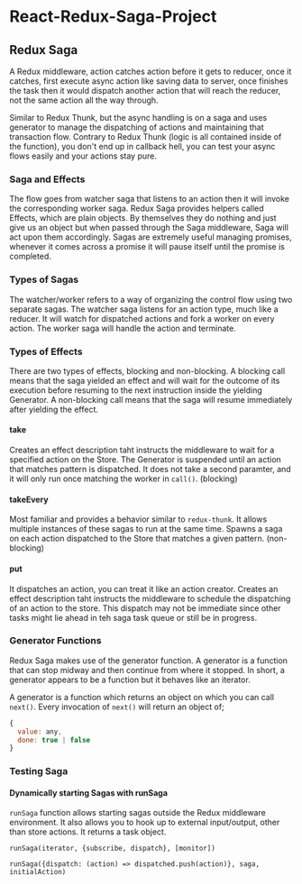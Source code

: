 # React-Redux-Saga-Project

## Redux Saga

A Redux middleware, action catches action before it gets to reducer, once it catches, first execute async action like saving data to server, once finishes the task then it would dispatch another action that will reach the reducer, not the same action all the way through.

Similar to Redux Thunk, but the async handling is on a saga and uses generator to manage the dispatching of actions and maintaining that transaction flow. Contrary to Redux Thunk (logic is all contained inside of the function), you don't end up in callback hell, you can test your async flows easily and your actions stay pure.

### Saga and Effects

The flow goes from watcher saga that listens to an action then it will invoke the corresponding worker saga. Redux Saga provides helpers called Effects, which are plain objects. By themselves they do nothing and just give us an object but when passed through the Saga middleware, Saga will act upon them accordingly. Sagas are extremely useful managing promises, whenever it comes across a promise it will pause itself until the promise is completed.

### Types of Sagas

The watcher/worker refers to a way of organizing the control flow using two separate sagas. The watcher saga listens for an action type, much like a reducer. It will watch for dispatched actions and fork a worker on every action. The worker saga will handle the action and terminate.

### Types of Effects

There are two types of effects, blocking and non-blocking. A blocking call means that the saga yielded an effect and will wait for the outcome of its execution before resuming to the next instruction inside the yielding Generator. A non-blocking call means that the saga will resume immediately after yielding the effect.

#### take

Creates an effect description taht instructs the middleware to wait for a specified action on the Store. The Generator is suspended until an action that matches pattern is dispatched. It does not take a second paramter, and it will only run once matching the worker in `call()`. (blocking)

#### takeEvery

Most familiar and provides a behavior similar to `redux-thunk`. It allows multiple instances of these sagas to run at the same time. Spawns a saga on each action dispatched to the Store that matches a given pattern. (non-blocking)

#### put

It dispatches an action, you can treat it like an action creator. Creates an effect description taht instructs the middleware to schedule the dispatching of an action to the store. This dispatch may not be immediate since other tasks might lie ahead in teh saga task queue or still be in progress.

### Generator Functions

Redux Saga makes use of the generator function. A generator is a function that can stop midway and then continue from where it stopped. In short, a generator appears to be a function but it behaves like an iterator.

A generator is a function which returns an object on which you can call `next()`. Every invocation of `next()` will return an object of;

```javascript
{
  value: any,
  done: true | false
}
```

### Testing Saga

#### Dynamically starting Sagas with runSaga

`runSaga` function allows starting sagas outside the Redux middleware environment. It also allows you to hook up to external input/output, other than store actions. It returns a task object.

`runSaga(iterator, {subscribe, dispatch}, [monitor])`

`runSaga({dispatch: (action) => dispatched.push(action)}, saga, initialAction)`
